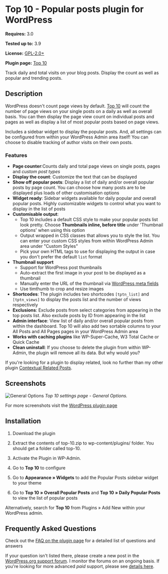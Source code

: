 # Top 10  - Popular posts plugin for WordPress

__Requires:__ 3.0

__Tested up to:__ 3.9

__License:__ [GPL-2.0+](http://www.gnu.org/licenses/gpl-2.0.html)

__Plugin page:__ <a href="http://ajaydsouza.com/wordpress/plugins/top-10/">Top 10</a>

Track daily and total visits on your blog posts. Display the count as well as popular and trending posts.

## Description

WordPress doesn't count page views by default. <a href="http://ajaydsouza.com/wordpress/plugins/top-10/">Top 10</a> will count the number of page views on your single posts on a daily as well as overall basis. You can then display the page view count on individual posts and pages as well as display a list of most popular posts based on page views.

Includes a sidebar widget to display the popular posts. And, all settings can be configured from within your WordPress Admin area itself! You can choose to disable tracking of author visits on their own posts.

### Features

* **Page counter**:Counts daily and total page views on single posts, pages and *custom post types*
* **Display the count**: Customize the text that can be displayed
* **Show off popular posts**: Display a list of daily and/or overall popular posts by page count. You can choose how many posts are to be displayed plus loads of other customisation options
* **Widget ready**: Sidebar widgets available for daily popular and overall popular posts. Highly customizable widgets to control what you want to display in the list of posts
* **Customisable output**: 
	* Top 10 includes a default CSS style to make your popular posts list look pretty. Choose **Thumbnails inline, before title** under 'Thumbnail options' when using this option
	* Output wrapped in CSS classes that allows you to style the list. You can enter your custom CSS styles from within WordPress Admin area under "Custom Styles"
	* Pick your own HTML tags to use for displaying the output in case you don't prefer the default `list` format
* **Thumbnail support**
	* Support for WordPress post thumbnails
	* Auto-extract the first image in your post to be displayed as a thumbnail
	* Manually enter the URL of the thumbnail via <a href="http://codex.wordpress.org/Custom_Fields">WordPress meta fields</a>
	* Use timthumb to crop and resize images
* **Shortcodes**: The plugin includes two shortcodes `[tptn_list]` and `[tptn_views]` to display the posts list and the number of views respectively
* **Exclusions**: Exclude posts from select categories from appearing in the top posts list. Also exclude posts by ID from appearing in the list
* **Admin interface**: View list of daily and/or overall popular posts from within the dashboard. Top 10 will also add two sortable columns to your All Posts and All Pages pages in your WordPress Admin area
* **Works with caching plugins** like WP-Super-Cache, W3 Total Cache or Quick Cache
* **Clean uninstall**: If you choose to delete the plugin from within WP-Admin, the plugin will remove all its data. But why would you?


If you're looking for a plugin to display related, look no further than my other plugin <a href="http://ajaydsouza.com/wordpress/plugins/contextual-related-posts">Contextual Related Posts</a>.


## Screenshots
![General Options](https://raw.github.com/ajaydsouza/top-10/master/screenshot-1.png)
_Top 10 settings page - General Options._

For more screenshots visit the <a href="http://wordpress.org/plugins/top-10/screenshots/">WordPress plugin page</a>

## Installation

1. Download the plugin

2. Extract the contents of top-10.zip to wp-content/plugins/ folder. You should get a folder called top-10.

3. Activate the Plugin in WP-Admin. 

4. Go to **Top 10** to configure

5. Go to **Appearance &raquo; Widgets** to add the Popular Posts sidebar widget to your theme

6. Go to **Top 10 &raquo; Overall Popular Posts** and **Top 10 &raquo; Daily Popular Posts** to view the list of popular posts

Alternatively, search for **Top 10** from Plugins &raquo; Add New within your WordPress admin.


## Frequently Asked Questions

Check out the <a href="http://wordpress.org/plugins/top-10/faq/">FAQ on the plugin page</a> for a detailed list of questions and answers

If your question isn't listed there, please create a new post in the <a href="http://wordpress.org/support/plugin/top-10">WordPress.org support forum</a>. I monitor the forums on an ongoing basis. If you're looking for more advanced _paid_ support, please see <a href="http://ajaydsouza.com/support/">details here</a>.

